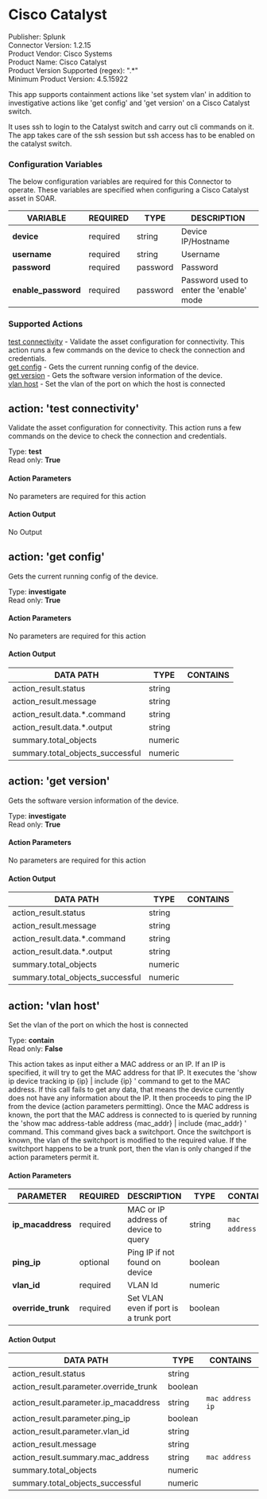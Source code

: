 [comment]: # "Auto-generated SOAR connector documentation"
# Cisco Catalyst

Publisher: Splunk  
Connector Version: 1\.2\.15  
Product Vendor: Cisco Systems  
Product Name: Cisco Catalyst  
Product Version Supported (regex): "\.\*"  
Minimum Product Version: 4\.5\.15922  

This app supports containment actions like 'set system vlan' in addition to investigative actions like 'get config' and 'get version' on a Cisco Catalyst switch\.

[comment]: # " "
[comment]: # "    File: readme.md"
[comment]: # "    Copyright (c) 2014-2019 Splunk Inc."
[comment]: # ""
[comment]: # "    Licensed under Apache 2.0 (https://www.apache.org/licenses/LICENSE-2.0.txt)"
[comment]: # ""
[comment]: # ""
It uses ssh to login to the Catalyst switch and carry out cli commands on it. The app takes care of
the ssh session but ssh access has to be enabled on the catalyst switch.


### Configuration Variables
The below configuration variables are required for this Connector to operate.  These variables are specified when configuring a Cisco Catalyst asset in SOAR.

VARIABLE | REQUIRED | TYPE | DESCRIPTION
-------- | -------- | ---- | -----------
**device** |  required  | string | Device IP/Hostname
**username** |  required  | string | Username
**password** |  required  | password | Password
**enable\_password** |  required  | password | Password used to enter the 'enable' mode

### Supported Actions  
[test connectivity](#action-test-connectivity) - Validate the asset configuration for connectivity\. This action runs a few commands on the device to check the connection and credentials\.  
[get config](#action-get-config) - Gets the current running config of the device\.  
[get version](#action-get-version) - Gets the software version information of the device\.  
[vlan host](#action-vlan-host) - Set the vlan of the port on which the host is connected  

## action: 'test connectivity'
Validate the asset configuration for connectivity\. This action runs a few commands on the device to check the connection and credentials\.

Type: **test**  
Read only: **True**

#### Action Parameters
No parameters are required for this action

#### Action Output
No Output  

## action: 'get config'
Gets the current running config of the device\.

Type: **investigate**  
Read only: **True**

#### Action Parameters
No parameters are required for this action

#### Action Output
DATA PATH | TYPE | CONTAINS
--------- | ---- | --------
action\_result\.status | string | 
action\_result\.message | string | 
action\_result\.data\.\*\.command | string | 
action\_result\.data\.\*\.output | string | 
summary\.total\_objects | numeric | 
summary\.total\_objects\_successful | numeric |   

## action: 'get version'
Gets the software version information of the device\.

Type: **investigate**  
Read only: **True**

#### Action Parameters
No parameters are required for this action

#### Action Output
DATA PATH | TYPE | CONTAINS
--------- | ---- | --------
action\_result\.status | string | 
action\_result\.message | string | 
action\_result\.data\.\*\.command | string | 
action\_result\.data\.\*\.output | string | 
summary\.total\_objects | numeric | 
summary\.total\_objects\_successful | numeric |   

## action: 'vlan host'
Set the vlan of the port on which the host is connected

Type: **contain**  
Read only: **False**

This action takes as input either a MAC address or an IP\. If an IP is specified, it will try to get the MAC address for that IP\. It executes the 'show ip device tracking ip \{ip\} \| include \{ip\} ' command to get to the MAC address\. If this call fails to get any data, that means the device currently does not have any information about the IP\. It then proceeds to ping the IP from the device \(action parameters permitting\)\. Once the MAC address is known, the port that the MAC address is connected to is queried by running the 'show mac address\-table address \{mac\_addr\} \| include \{mac\_addr\} ' command\. This command gives back a switchport\. Once the switchport is known, the vlan of the switchport is modified to the required value\. If the switchport happens to be a trunk port, then the vlan is only changed if the action parameters permit it\.

#### Action Parameters
PARAMETER | REQUIRED | DESCRIPTION | TYPE | CONTAINS
--------- | -------- | ----------- | ---- | --------
**ip\_macaddress** |  required  | MAC or IP address of device to query | string |  `mac address`  `ip` 
**ping\_ip** |  optional  | Ping IP if not found on device | boolean | 
**vlan\_id** |  required  | VLAN Id | numeric | 
**override\_trunk** |  required  | Set VLAN even if port is a trunk port | boolean | 

#### Action Output
DATA PATH | TYPE | CONTAINS
--------- | ---- | --------
action\_result\.status | string | 
action\_result\.parameter\.override\_trunk | boolean | 
action\_result\.parameter\.ip\_macaddress | string |  `mac address`  `ip` 
action\_result\.parameter\.ping\_ip | boolean | 
action\_result\.parameter\.vlan\_id | string | 
action\_result\.message | string | 
action\_result\.summary\.mac\_address | string |  `mac address` 
summary\.total\_objects | numeric | 
summary\.total\_objects\_successful | numeric | 